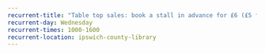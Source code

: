 ```yaml
---
recurrent-title: "Table top sales: book a stall in advance for £6 (£5 for Friends of Ipswich Library)"
recurrent-day: Wednesday
recurrent-times: 1000-1600
recurrent-location: ipswich-county-library
---
```

